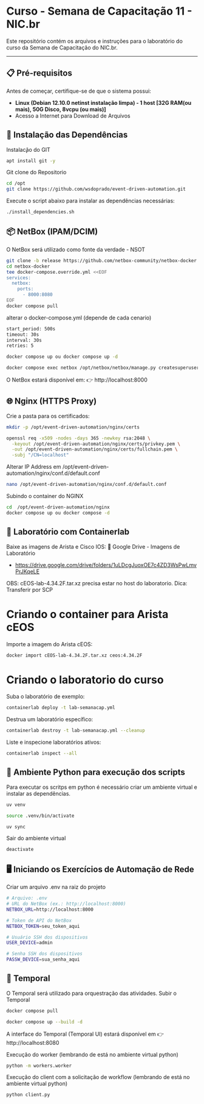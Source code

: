 # Curso - Semana de Capacitação 11 - NIC.br

Este repositório contém os arquivos e instruções para o laboratório do curso da Semana de Capacitação do NIC.br.

---

## 📋 Pré-requisitos

Antes de começar, certifique-se de que o sistema possui:

- **Linux (Debian 12.10.0 netinst instalação limpa) - 1 host [32G RAM(ou mais), 50G Disco, 8vcpu (ou mais)]**
- Acesso a Internet para Download de Arquivos 
  
## 🚀 Instalação das Dependências

Instalac̨ão do GIT

```bash
apt install git -y
```

Git clone do Repositorio

```bash
cd /opt
git clone https://github.com/wsdoprado/event-driven-automation.git
```

Execute o script abaixo para instalar as dependências necessárias:

```bash
./install_dependencies.sh
```

## 📦 NetBox (IPAM/DCIM)

O NetBox será utilizado como fonte da verdade - NSOT

```bash
git clone -b release https://github.com/netbox-community/netbox-docker.git
cd netbox-docker
tee docker-compose.override.yml <<EOF
services:
  netbox:
    ports:
      - 8000:8080
EOF
docker compose pull
```

alterar o docker-compose.yml (depende de cada cenario)

```bash
start_period: 500s
timeout: 30s
interval: 30s
retries: 5
```

```bash
docker compose up ou docker compose up -d
```
```bash
docker compose exec netbox /opt/netbox/netbox/manage.py createsuperuser
```

O NetBox estará disponível em:
👉 http://localhost:8000

## 🌐 Nginx (HTTPS Proxy)

Crie a pasta para os certificados:
```bash
mkdir -p /opt/event-driven-automation/nginx/certs
```

```bash
openssl req -x509 -nodes -days 365 -newkey rsa:2048 \
  -keyout /opt/event-driven-automation/nginx/certs/privkey.pem \
  -out /opt/event-driven-automation/nginx/certs/fullchain.pem \
  -subj "/CN=localhost"
```

Alterar IP Address em /opt/event-driven-automation/nginx/conf.d/default.conf

```bash
nano /opt/event-driven-automation/nginx/conf.d/default.conf
```

Subindo o container do NGINX
```bash
cd  /opt/event-driven-automation/nginx
docker compose up ou docker compose -d
```

## 🧪 Laboratório com Containerlab

Baixe as imagens de Arista e Cisco IOS:
📂 Google Drive - Imagens de Laboratório
 - https://drive.google.com/drive/folders/1uLDcgJuoxOE7c4ZD3WsPwLmvPrJKqeLE

OBS: cEOS-lab-4.34.2F.tar.xz precisa estar no host do laboratorio. 
Dica: Transferir por SCP

# Criando o container para Arista cEOS
Importe a imagem do Arista cEOS:
```bash
docker import cEOS-lab-4.34.2F.tar.xz ceos:4.34.2F
```

# Criando o laboratorio do curso
Suba o laboratório de exemplo:
```bash
containerlab deploy -t lab-semanacap.yml
```

Destrua um laboratório específico:
```bash
containerlab destroy -t lab-semanacap.yml --cleanup
```

Liste e inspecione laboratórios ativos:
```bash
containerlab inspect --all
```

## 🐍 Ambiente Python para execução dos scripts

Para executar os scritps em python é necessário criar um ambiente virtual e instalar as dependências.
```bash
uv venv
```
```bash
source .venv/bin/activate
```
```bash
uv sync
```

Sair do ambiente virtual
```bash
deactivate
```

## 🖥️ Iniciando os Exercícios de Automação de Rede

Criar um arquivo .env na raiz do projeto
```bash
# Arquivo: .env
# URL do NetBox (ex.: http://localhost:8000)
NETBOX_URL=http://localhost:8000

# Token de API do NetBox
NETBOX_TOKEN=seu_token_aqui

# Usuário SSH dos dispositivos
USER_DEVICE=admin

# Senha SSH dos dispositivos
PASSW_DEVICE=sua_senha_aqui
```

## 🧩 Temporal

O Temporal será utilizado para orquestração das atividades.
Subir o Temporal
```bash
docker compose pull
```
```bash
docker compose up --build -d
```

A interface do Temporal (Temporal UI) estará disponível em 👉 http://localhost:8080

Execução do worker (lembrando de está no ambiente virtual python)

```bash
python -m workers.worker
```

Execução do client com a solicitação de workflow (lembrando de está no ambiente virtual python)

```bash
python client.py
```




  
